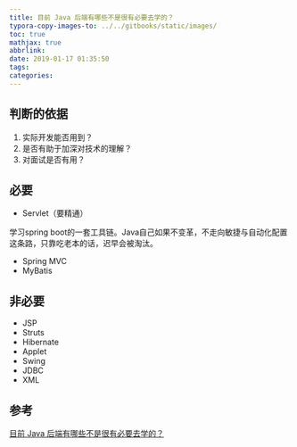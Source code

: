 ```yaml
---
title: 目前 Java 后端有哪些不是很有必要去学的？
typora-copy-images-to: ../../gitbooks/static/images/
toc: true
mathjax: true
abbrlink: 
date: 2019-01-17 01:35:50
tags:
categories:
---
```


## 判断的依据

1. 实际开发能否用到？
2. 是否有助于加深对技术的理解？
3. 对面试是否有用？

## 必要

- Servlet（要精通）

学习spring boot的一套工具链。Java自己如果不变革，不走向敏捷与自动化配置这条路，只靠吃老本的话，迟早会被淘汰。
- Spring MVC 
- MyBatis

## 非必要

- JSP
- Struts
- Hibernate
- Applet
- Swing
- JDBC
- XML

## 参考

[目前 Java 后端有哪些不是很有必要去学的？](https://www.zhihu.com/question/305924723/answer/557800752)